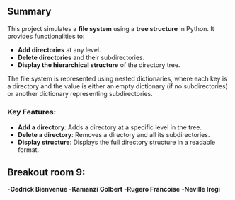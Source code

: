 ## Summary

This project simulates a **file system** using a **tree structure** in Python. It provides functionalities to:

- **Add directories** at any level.
- **Delete directories** and their subdirectories.
- **Display the hierarchical structure** of the directory tree.

The file system is represented using nested dictionaries, where each key is a directory and the value is either an empty dictionary (if no subdirectories) or another dictionary representing subdirectories.

### Key Features:

- **Add a directory**: Adds a directory at a specific level in the tree.
- **Delete a directory**: Removes a directory and all its subdirectories.
- **Display structure**: Displays the full directory structure in a readable format.

## Breakout room 9:

-**Cedrick Bienvenue**
-**Kamanzi Golbert**
-**Rugero Francoise**
-**Neville Iregi**
